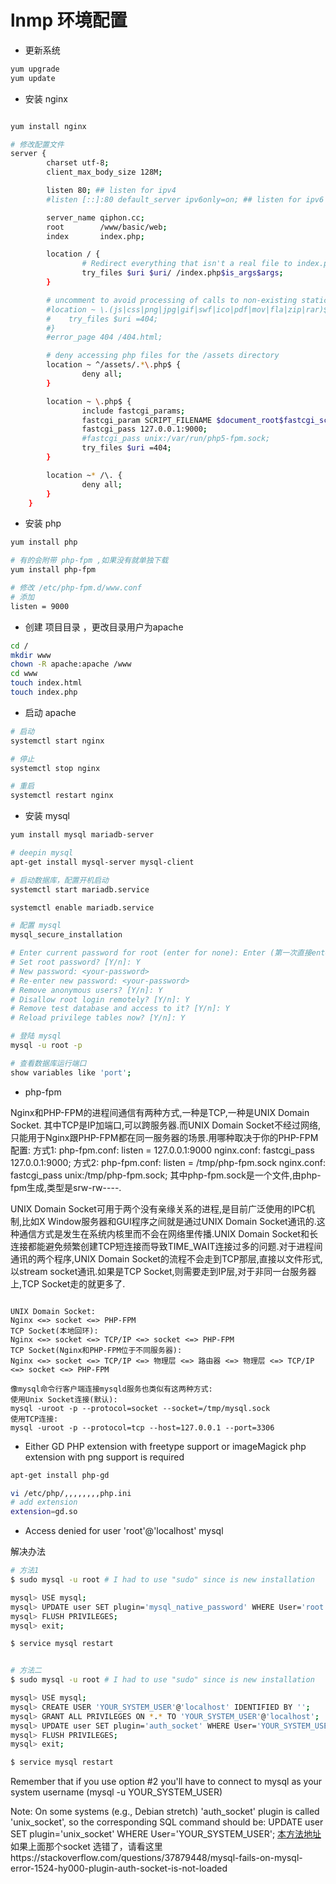 # lnmp 环境配置

- 更新系统

```sh
yum upgrade
yum update

```

- 安装 nginx

```sh

yum install nginx

# 修改配置文件
server {
        charset utf-8;
        client_max_body_size 128M;

        listen 80; ## listen for ipv4
        #listen [::]:80 default_server ipv6only=on; ## listen for ipv6

        server_name qiphon.cc;
        root        /www/basic/web;
        index       index.php;

        location / {
                # Redirect everything that isn't a real file to index.php
                try_files $uri $uri/ /index.php$is_args$args;
        }

        # uncomment to avoid processing of calls to non-existing static files by Yii
        #location ~ \.(js|css|png|jpg|gif|swf|ico|pdf|mov|fla|zip|rar)$ {
        #    try_files $uri =404;
        #}
        #error_page 404 /404.html;

        # deny accessing php files for the /assets directory
        location ~ ^/assets/.*\.php$ {
                deny all;
        }

        location ~ \.php$ {
                include fastcgi_params;
                fastcgi_param SCRIPT_FILENAME $document_root$fastcgi_script_name;
                fastcgi_pass 127.0.0.1:9000;
                #fastcgi_pass unix:/var/run/php5-fpm.sock;
                try_files $uri =404;
        }

        location ~* /\. {
                deny all;
        }
    }


```

- 安装 php 

```sh
yum install php 

# 有的会附带 php-fpm ,如果没有就单独下载 
yum install php-fpm

# 修改 /etc/php-fpm.d/www.conf
# 添加 
listen = 9000
```

- 创建 项目目录 ，更改目录用户为apache

```sh
cd /
mkdir www
chown -R apache:apache /www 
cd www
touch index.html
touch index.php
```
- 启动 apache 

```sh
# 启动
systemctl start nginx

# 停止 
systemctl stop nginx

# 重启
systemctl restart nginx

```

- 安装 mysql

```sh
yum install mysql mariadb-server 

# deepin mysql
apt-get install mysql-server mysql-client 

# 启动数据库，配置开机启动
systemctl start mariadb.service

systemctl enable mariadb.service

# 配置 mysql
mysql_secure_installation

# Enter current password for root (enter for none): Enter (第一次直接enter，以后需要输入密码)
# Set root password? [Y/n]: Y
# New password: <your-password>
# Re-enter new password: <your-password>
# Remove anonymous users? [Y/n]: Y
# Disallow root login remotely? [Y/n]: Y
# Remove test database and access to it? [Y/n]: Y
# Reload privilege tables now? [Y/n]: Y

# 登陆 mysql
mysql -u root -p

# 查看数据库运行端口
show variables like 'port';

````

- php-fpm 

Nginx和PHP-FPM的进程间通信有两种方式,一种是TCP,一种是UNIX Domain Socket.
其中TCP是IP加端口,可以跨服务器.而UNIX Domain Socket不经过网络,只能用于Nginx跟PHP-FPM都在同一服务器的场景.用哪种取决于你的PHP-FPM配置:
方式1:
php-fpm.conf: listen = 127.0.0.1:9000
nginx.conf: fastcgi_pass 127.0.0.1:9000;
方式2:
php-fpm.conf: listen = /tmp/php-fpm.sock
nginx.conf: fastcgi_pass unix:/tmp/php-fpm.sock;
其中php-fpm.sock是一个文件,由php-fpm生成,类型是srw-rw----.

UNIX Domain Socket可用于两个没有亲缘关系的进程,是目前广泛使用的IPC机制,比如X Window服务器和GUI程序之间就是通过UNIX Domain Socket通讯的.这种通信方式是发生在系统内核里而不会在网络里传播.UNIX Domain Socket和长连接都能避免频繁创建TCP短连接而导致TIME_WAIT连接过多的问题.对于进程间通讯的两个程序,UNIX Domain Socket的流程不会走到TCP那层,直接以文件形式,以stream socket通讯.如果是TCP Socket,则需要走到IP层,对于非同一台服务器上,TCP Socket走的就更多了.

```

UNIX Domain Socket:
Nginx <=> socket <=> PHP-FPM
TCP Socket(本地回环):
Nginx <=> socket <=> TCP/IP <=> socket <=> PHP-FPM
TCP Socket(Nginx和PHP-FPM位于不同服务器):
Nginx <=> socket <=> TCP/IP <=> 物理层 <=> 路由器 <=> 物理层 <=> TCP/IP <=> socket <=> PHP-FPM

像mysql命令行客户端连接mysqld服务也类似有这两种方式:
使用Unix Socket连接(默认):
mysql -uroot -p --protocol=socket --socket=/tmp/mysql.sock
使用TCP连接:
mysql -uroot -p --protocol=tcp --host=127.0.0.1 --port=3306

```

- Either GD PHP extension with freetype support or imageMagick php extension with png support is required

```sh
apt-get install php-gd

vi /etc/php/,,,,,,,,php.ini
# add extension
extension=gd.so


```


- Access denied for user 'root'@'localhost'  mysql

解决办法

```bash
# 方法1
$ sudo mysql -u root # I had to use "sudo" since is new installation

mysql> USE mysql;
mysql> UPDATE user SET plugin='mysql_native_password' WHERE User='root';
mysql> FLUSH PRIVILEGES;
mysql> exit;

$ service mysql restart


# 方法二
$ sudo mysql -u root # I had to use "sudo" since is new installation

mysql> USE mysql;
mysql> CREATE USER 'YOUR_SYSTEM_USER'@'localhost' IDENTIFIED BY '';
mysql> GRANT ALL PRIVILEGES ON *.* TO 'YOUR_SYSTEM_USER'@'localhost';
mysql> UPDATE user SET plugin='auth_socket' WHERE User='YOUR_SYSTEM_USER';
mysql> FLUSH PRIVILEGES;
mysql> exit;

$ service mysql restart

```

Remember that if you use option #2 you'll have to connect to mysql as your system username (mysql -u YOUR_SYSTEM_USER)

Note: On some systems (e.g., Debian stretch) 'auth_socket' plugin is called 'unix_socket', so the corresponding SQL command should be: UPDATE user SET plugin='unix_socket' WHERE User='YOUR_SYSTEM_USER';
[本方法地址](https://stackoverflow.com/questions/39281594/error-1698-28000-access-denied-for-user-rootlocalhost)
如果上面那个socket 选错了，请看这里https://stackoverflow.com/questions/37879448/mysql-fails-on-mysql-error-1524-hy000-plugin-auth-socket-is-not-loaded